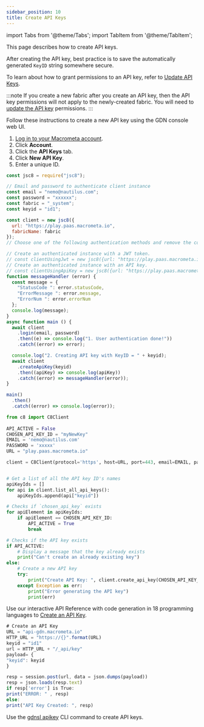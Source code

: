 ```yaml
---
sidebar_position: 10
title: Create API Keys
---
```


import Tabs from '@theme/Tabs';
import TabItem from '@theme/TabItem';

This page describes how to create API keys.

After creating the API key, best practice is to save the automatically generated `KeyID` string somewhere secure.

To learn about how to grant permissions to an API key, refer to [Update API Keys](update-api-keys.md).

:::note
If you create a new fabric after you create an API key, then the API key permissions will not apply to the newly-created fabric. You will need to [update the API key](update-api-keys.md) permissions.
:::

<Tabs groupId="operating-systems">
<TabItem value="console" label="Web Console">

Follow these instructions to create a new API key using the GDN console web UI.

1. [Log in to your Macrometa account](https://auth-play.macrometa.io/).
2. Click **Account**.
3. Click the **API Keys** tab.
4. Click **New API Key**.
5. Enter a unique ID.

</TabItem>
<TabItem value="js" label="Javascript">

```js
const jsc8 = require("jsc8");

// Email and password to authenticate client instance
const email = "nemo@nautilus.com";
const password = "xxxxxx";
const fabric = "_system";
const keyid = "id1";

const client = new jsc8({
  url: "https://play.paas.macrometa.io",
  fabricName: fabric
});
// Choose one of the following authentication methods and remove the commenting.

// Create an authenticated instance with a JWT token.
// const clientUsingJwt = new jsc8({url: "https://play.paas.macrometa.io" , token: "XXXX" , fabricName: fabric});
// Create an authenticated instance with an API key.
// const clientUsingApiKey = new jsc8({url: "https://play.paas.macrometa.io" , apiKey: "XXXX" , fabricName: fabric });
function messageHandler (error) {
  const message = {
    "StatusCode ": error.statusCode,
    "ErrorMessage ": error.message,
    "ErrorNum ": error.errorNum
  };
  console.log(message);
}
async function main () {
  await client
    .login(email, password)
    .then((e) => console.log("1. User authentication done!"))
    .catch((error) => error);

  console.log("2. Creating API key with KeyID = " + keyid);
  await client
    .createApiKey(keyid)
    .then((apiKey) => console.log(apiKey))
    .catch((error) => messageHandler(error));
}

main()
  .then()
  .catch((error) => console.log(error));

```

</TabItem>
<TabItem value="py" label="Python">

```py
from c8 import C8Client
  
API_ACTIVE = False
CHOSEN_API_KEY_ID = "myNewKey"
EMAIL = 'nemo@nautilus.com'
PASSWORD = 'xxxxx'
URL = "play.paas.macrometa.io"

client = C8Client(protocol='https', host=URL, port=443, email=EMAIL, password=PASSWORD)


# Get a list of all the API key ID's names
apiKeyIds = []
for api in client.list_all_api_keys():
    apiKeyIds.append(api["keyid"])

# Checks if `chosen_api_key` exists
for apiElement in apiKeyIds:
    if apiElement == CHOSEN_API_KEY_ID:
        API_ACTIVE = True
        break

# Checks if the API key exists
if API_ACTIVE:
    # Display a message that the key already exists
    print("Can't create an already existing key")
else:
    # Create a new API key
    try:
        print("Create API Key: ", client.create_api_key(CHOSEN_API_KEY_ID))
    except Exception as err:
        print("Error generating the API key")
        print(err)
```

</TabItem>
<TabItem value="RA" label="REST API">

Use our interactive API Reference with code generation in 18 programming languages to [Create an API Key](https://macrometa.com/docs/api#/operations/CreateApiKey).

```js
# Create an API Key
URL = "api-gdn.macrometa.io"
HTTP_URL = "https://{}".format(URL)
keyid = "id1"
url = HTTP_URL + "/_api/key"
payload= {
"keyid": keyid
}

resp = session.post(url, data = json.dumps(payload))
resp = json.loads(resp.text)
if resp['error'] is True:
print("ERROR: " , resp)
else:
print("API Key Created: ", resp)
```

</TabItem>
<TabItem value="cli" label="CLI">

Use the [gdnsl apikey](../../cli/api-key-cli.md) CLI command to create API keys.

</TabItem>
</Tabs>
